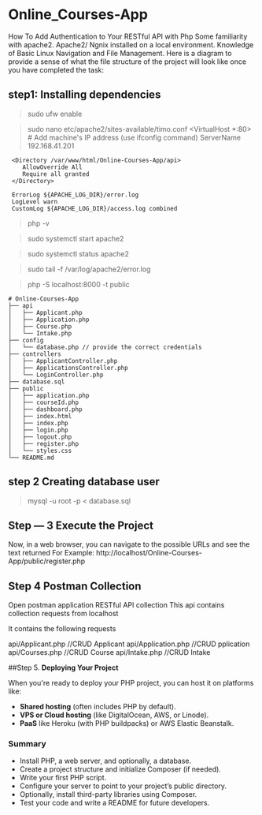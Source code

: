 # Online_Courses-App
How To Add Authentication to Your RESTful API with Php
Some familiarity with apache2. Apache2/ Ngnix installed on a local environment. Knowledge of Basic Linux Navigation and File Management. Here is a diagram to provide a sense of what the file structure of the project will look like once you have completed the task:
## step1: Installing dependencies
 > sudo ufw enable

 > sudo nano etc/apache2/sites-available/timo.conf
<VirtualHost *:80>
     # Add machine's IP address (use ifconfig command)
     ServerName 192.168.41.201

     <Directory /var/www/html/Online-Courses-App/api>
        AllowOverride All
        Require all granted
     </Directory>

     ErrorLog ${APACHE_LOG_DIR}/error.log
     LogLevel warn
     CustomLog ${APACHE_LOG_DIR}/access.log combined
</VirtualHost>

 > php -v

 > sudo systemctl start apache2

 > sudo systemctl status apache2

 > sudo tail -f /var/log/apache2/error.log

 > php -S localhost:8000 -t public


    # Online-Courses-App
    ├── api
    │   ├── Applicant.php
    │   ├── Application.php
    │   ├── Course.php
    │   └── Intake.php
    ├── config
    │   └── database.php // provide the correct credentials
    ├── controllers
    │   ├── ApplicantController.php
    │   ├── ApplicationsController.php
    │   └── LoginController.php
    ├── database.sql
    ├── public
    │   ├── application.php
    │   ├── courseId.php
    │   ├── dashboard.php
    │   ├── index.html
    │   ├── index.php
    │   ├── login.php
    │   ├── logout.php
    │   ├── register.php
    │   └── styles.css
    └── README.md


## step 2 Creating database user

 > mysql -u root -p < database.sql

## Step — 3 Execute the Project
Now, in a web browser, you can navigate to the possible URLs and see the text returned 
For Example: http://localhost/Online-Courses-App/public/register.php

## Step 4 Postman Collection
Open postman application
RESTful API collection
This api contains collection requests from localhost

It contains the following requests

  api/Applicant.php //CRUD Applicant
  api/Application.php //CRUD pplication
  api/Courses.php //CRUD Course
  api/Intake.php //CRUD Intake


##Step 5. **Deploying Your Project**

When you're ready to deploy your PHP project, you can host it on platforms like:

- **Shared hosting** (often includes PHP by default).
- **VPS or Cloud hosting** (like DigitalOcean, AWS, or Linode).
- **PaaS** like Heroku (with PHP buildpacks) or AWS Elastic Beanstalk.

### Summary

- Install PHP, a web server, and optionally, a database.
- Create a project structure and initialize Composer (if needed).
- Write your first PHP script.
- Configure your server to point to your project’s public directory.
- Optionally, install third-party libraries using Composer.
- Test your code and write a README for future developers.

